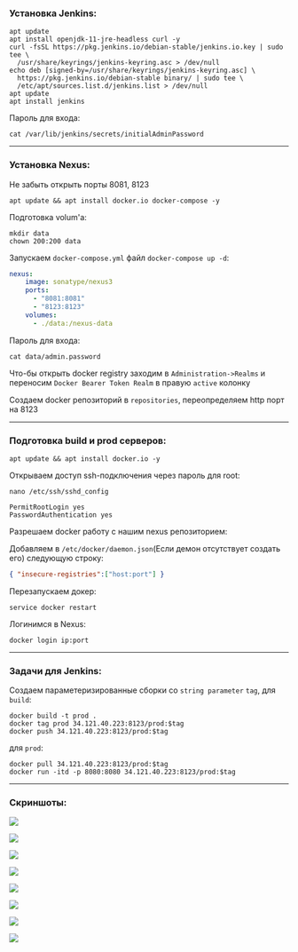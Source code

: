 ### Установка Jenkins:
```shell
apt update
apt install openjdk-11-jre-headless curl -y
curl -fsSL https://pkg.jenkins.io/debian-stable/jenkins.io.key | sudo tee \
  /usr/share/keyrings/jenkins-keyring.asc > /dev/null
echo deb [signed-by=/usr/share/keyrings/jenkins-keyring.asc] \
  https://pkg.jenkins.io/debian-stable binary/ | sudo tee \
  /etc/apt/sources.list.d/jenkins.list > /dev/null
apt update
apt install jenkins
```
Пароль для входа:
```shell
cat /var/lib/jenkins/secrets/initialAdminPassword
```
---
### Установка Nexus:

Не забыть открыть порты 8081, 8123

```shell
apt update && apt install docker.io docker-compose -y
```
Подготовка volum'а:
```shell
mkdir data
chown 200:200 data
```
Запускаем `docker-compose.yml` файл `docker-compose up -d`:
```yaml
nexus:
    image: sonatype/nexus3
    ports:
      - "8081:8081"
      - "8123:8123"
    volumes:
      - ./data:/nexus-data
```
Пароль для входа:
```shell
cat data/admin.password
```
Что-бы открыть docker registry заходим в `Administration->Realms` и переносим `Docker Bearer Token Realm` в правую `active` колонку

Создаем docker репозиторий в `repositories`, переопределяем http порт на 8123

---
### Подготовка build и prod серверов:

```shell
apt update && apt install docker.io -y
```
Открываем доступ ssh-подключения через пароль для root:
```shell
nano /etc/ssh/sshd_config
```
```
PermitRootLogin yes
PasswordAuthentication yes
```
Разрешаем docker работу с нашим nexus репозиторием:

Добавляем в `/etc/docker/daemon.json`(Если демон отсутствует создать его) следующую строку:
```json
{ "insecure-registries":["host:port"] } 
```
Перезапускаем докер:
```shell
service docker restart
```
Логинимся в Nexus:
```shell
docker login ip:port
```
---
### Задачи для Jenkins:

Создаем параметеризированные сборки со `string parameter` `tag`, для `build`:
```shell
docker build -t prod .
docker tag prod 34.121.40.223:8123/prod:$tag
docker push 34.121.40.223:8123/prod:$tag
```
для `prod`:
```shell
docker pull 34.121.40.223:8123/prod:$tag
docker run -itd -p 8080:8080 34.121.40.223:8123/prod:$tag
```
---
### Скриншоты:

![](IMG/gcp.png?raw=true)

![](IMG/jenkins-jobs.png?raw=true)

![](IMG/jenkins-tag.png?raw=true)

![](IMG/jenkins-build.png?raw=true)

![](IMG/jenkins-prod.png?raw=true)

![](IMG/nexus.png?raw=true)

![](IMG/moba.png?raw=true)

![](IMG/boxfuse.png?raw=true)